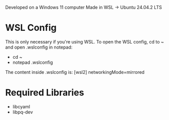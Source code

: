 Developed on a Windows 11 computer
Made in WSL -> Ubuntu 24.04.2 LTS

# WSL Config
This is only necessary if you're using WSL.
To open the WSL config, cd to ~ and open .wslconfig in notepad:
 * cd ~
 * notepad .wslconfig

The content inside .wslconfig is:
[wsl2]
networkingMode=mirrored

# Required Libraries
* libcyaml
* libpq-dev